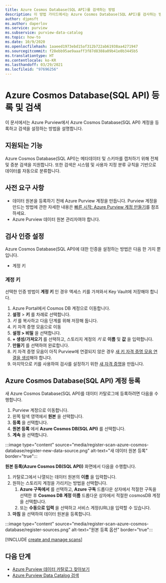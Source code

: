 ```yaml
---
title: Azure Cosmos Database(SQL API)를 검색하는 방법
description: 이 방법 가이드에서는 Azure Cosmos Database(SQL API)를 검사하는 방법을 자세히 설명합니다.
author: djpmsft
ms.author: daperlov
ms.service: purview
ms.subservice: purview-data-catalog
ms.topic: how-to
ms.date: 10/9/2020
ms.openlocfilehash: 1aaeed1973ebd15af312b722ab61938aa4271947
ms.sourcegitcommit: f28ebb95ae9aaaff3f87d8388a09b41e0b3445b5
ms.translationtype: HT
ms.contentlocale: ko-KR
ms.lasthandoff: 03/29/2021
ms.locfileid: "97696256"
---
```

# <a name="register-and-scan-azure-cosmos-database-sql-api"></a>Azure Cosmos Database(SQL API) 등록 및 검색

이 문서에서는 Azure Purview에서 Azure Cosmos Database(SQL API) 계정을 등록하고 검색을 설정하는 방법을 설명합니다.

## <a name="supported-capabilities"></a>지원되는 기능

Azure Cosmos Database(SQL API)는 메타데이터 및 스키마를 캡처하기 위해 전체 및 증분 검색을 지원합니다. 또한 검색은 시스템 및 사용자 지정 분류 규칙을 기반으로 데이터를 자동으로 분류합니다.

## <a name="prerequisites"></a>사전 요구 사항

- 데이터 원본을 등록하기 전에 Azure Purview 계정을 만듭니다. Purview 계정을 만드는 방법에 관한 자세한 내용은 [빠른 시작: Azure Purview 계정 만들기](create-catalog-portal.md)를 참조하세요.
- Azure Purview 데이터 원본 관리자여야 합니다.

## <a name="setting-up-authentication-for-a-scan"></a>검사 인증 설정

Azure Cosmos Database(SQL API)에 대한 인증을 설정하는 방법은 다음 한 가지 뿐입니다.

- 계정 키
 
### <a name="account-key"></a>계정 키

선택한 인증 방법이 **계정 키** 인 경우 액세스 키를 가져와서 Key Vault에 저장해야 합니다.

1. Azure Portal에서 Cosmos DB 계정으로 이동합니다. 
1. **설정** > **키** 를 차례로 선택합니다. 
1. *키* 를 복사하고 다음 단계를 위해 저장해 둡니다.
1. 키 자격 증명 모음으로 이동
1. **설정 > 비밀** 을 선택합니다.
1. **+ 생성/가져오기** 를 선택하고, 스토리지 계정의 *키* 로 **이름** 및 **값** 을 입력합니다.
1. **만들기** 를 선택하여 완료합니다.
1. 키 자격 증명 모음이 아직 Purview에 연결되지 않은 경우 [새 키 자격 증명 모음 연결을 생성](manage-credentials.md#create-azure-key-vaults-connections-in-your-azure-purview-account)해야 합니다.
1. 마지막으로 키를 사용하여 검사를 설정하기 위한 [새 자격 증명](manage-credentials.md#create-a-new-credential)을 만듭니다.

## <a name="register-an-azure-cosmos-database-sql-api-account"></a>Azure Cosmos Database(SQL API) 계정 등록

새 Azure Cosmos Database(SQL API)를 데이터 카탈로그에 등록하려면 다음을 수행합니다.

1. Purview 계정으로 이동합니다.
1. 왼쪽 탐색 영역에서 **원본** 을 선택합니다.
1. **등록** 을 선택합니다.
1. **원본 등록** 에서 **Azure Cosmos DB(SQL API)** 를 선택합니다.
1. **계속** 을 선택합니다.

:::image type="content" source="media/register-scan-azure-cosmos-database/register-new-data-source.png" alt-text="새 데이터 원본 등록" border="true":::

**원본 등록(Azure Cosmos DB(SQL API))** 화면에서 다음을 수행합니다.

1. 카탈로그에서 나열되는 데이터 원본의 **이름** 을 입력합니다.
1. 원하는 스토리지 계정을 가리키는 방법을 선택합니다.
   1. **Azure 구독에서** 를 선택하고, **Azure 구독** 드롭다운 상자에서 적절한 구독을 선택한 후 **Cosmos DB 계정 이름** 드롭다운 상자에서 적절한 cosmosDB 계정을 선택합니다.
   1. 또는 **수동으로 입력** 을 선택하고 서비스 계정(URL)을 입력할 수 있습니다.
1. **마침** 을 선택하여 데이터 원본을 등록합니다.

:::image type="content" source="media/register-scan-azure-cosmos-database/register-sources.png" alt-text="원본 등록 옵션" border="true":::


[!INCLUDE [create and manage scans](includes/manage-scans.md)]

## <a name="next-steps"></a>다음 단계

- [Azure Purview 데이터 카탈로그 찾아보기](how-to-browse-catalog.md)
- [Azure Purview Data Catalog 검색](how-to-search-catalog.md)
